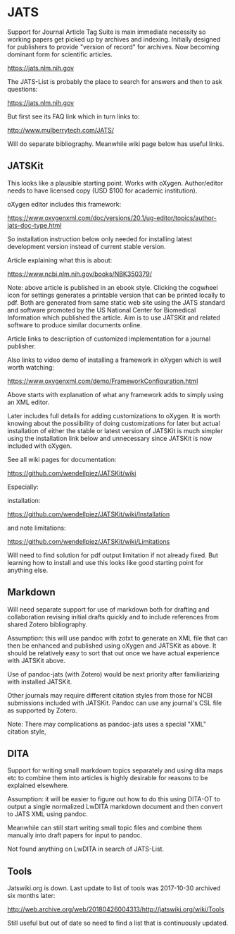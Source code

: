 # JATS

Support for Journal Article Tag Suite is main immediate necessity so working papers get picked up by archives and indexing. Initially designed for publishers to provide "version of record" for archives. Now becoming dominant form for scientific articles. 

https://jats.nlm.nih.gov

The JATS-List is probably the place to search for answers and then to ask questions:

https://jats.nlm.nih.gov

But first see its FAQ link which in turn links to:

http://www.mulberrytech.com/JATS/

Will do separate bibliography. Meanwhile wiki page below has useful links. 

## JATSKit

This looks like a plausible starting point. Works with oXygen. Author/editor needs to have licensed copy (USD $100 for academic institution).

oXygen editor includes this framework:

https://www.oxygenxml.com/doc/versions/20.1/ug-editor/topics/author-jats-doc-type.html

So installation instruction below only needed for installing latest development version instead of current stable version.

Article explaining what this is about:

https://www.ncbi.nlm.nih.gov/books/NBK350379/

Note: above article is published in an ebook style. Clicking the cogwheel icon for settings generates a printable version that can be printed locally to pdf. Both are generated from same static web site using the JATS standard and software promoted by the US National Center for Biomedical Information which published the article. Aim is to use JATSKit and related software to produce similar documents online.


Article links to descriiption of customized implementation for a journal publisher.

Also links to video demo of installing a framework in oXygen which is well worth watching:

https://www.oxygenxml.com/demo/FrameworkConfiguration.html

Above starts with explanation of what any framework adds to simply using an XML editor.

Later includes full details for adding customizations to oXygen. It is worth knowing about the possiibility of doing customizations for later but actual installation of either the stable or latest version of JATSKit is much simpler using the
installation link below and unnecessary since JATSKit is now included with oXygen.

See all wiki pages for documentation:

https://github.com/wendellpiez/JATSKit/wiki

Especially:

installation:

https://github.com/wendellpiez/JATSKit/wiki/Installation

and note limitations:

https://github.com/wendellpiez/JATSKit/wiki/Limitations

Will need to find solution for pdf output limitation if not already fixed. But learning how to install and use this looks like good starting point for anything else.

## Markdown

Will need separate support for use of markdown both for drafting and collaboration revising initial drafts quickly and to include references from shared Zotero bibliography.

Assumption: this will use pandoc with zotxt to generate an XML file that can then be enhanced and published using oXygen and JATSKit as above. It should be relatively easy to sort that out once we have actual experience with JATSKit above.

Use of pandoc-jats (with Zotero) would be next priority after familiarizing with installed JATSKit.

Other journals may require different citation styles from those for NCBI submissions included with JATSKit. Pandoc can use any journal's CSL file as supported by  Zotero. 

Note: There may complications as pandoc-jats uses a special "XML" citation style,

## DITA

Support for writing small markdown topics separately and using dita maps etc to combine them into articles is highly desirable for reasons to be explained elsewhere.

Assumption: it will be easier to figure out how to do this using DITA-OT to output a single normalized LwDITA markdown document and then convert to JATS XML using pandoc.

Meanwhile can still start writing small topic files and combine them manually into draft papers for input to pandoc.

Not found anything on LwDITA in search of JATS-List.

## Tools

Jatswiki.org is down. Last update to list of tools was 2017-10-30 archived six months later:

http://web.archive.org/web/20180426004313/http://jatswiki.org/wiki/Tools

Still useful but out of date so need to find a list that is continuously updated.



